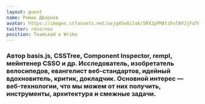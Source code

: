 ```yaml
---
layout: guest
name: Роман Дворнов
avatar: https://images.ctfassets.net/oxjq45e8ilak/5RX2pPMAtihvlNYJjFaTHR/2ac69e4d286c629facb368cbc3844d0b/Dvornov.jpg
twitter: rdvornov
position: TeamLead в Wrike
---
```

### Автор basis.js, CSSTree, Component Inspector, rempl, мейнтенер CSSO и др. Исследователь, изобретатель велосипедов, евангелист веб-стандартов, идейный вдохновитель, критик, докладчик. Основной интерес — веб-технологии, что мы можем от них получить, инструменты, архитектура и смежные задачи.

